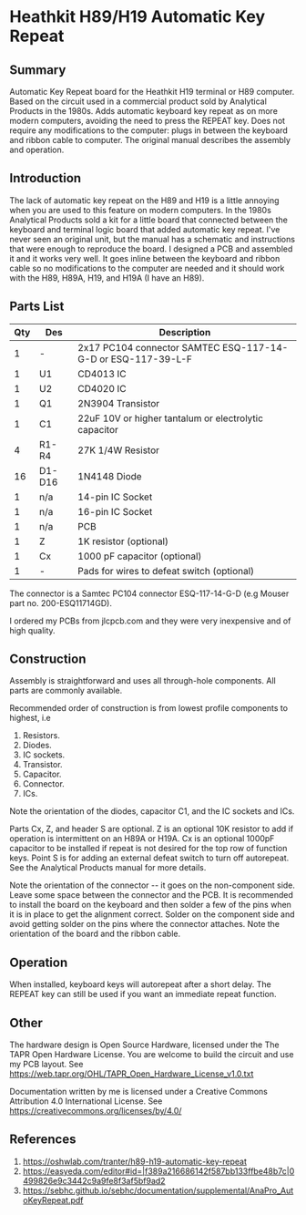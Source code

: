 # Heathkit H89/H19 Automatic Key Repeat

## Summary

Automatic Key Repeat board for the Heathkit H19 terminal or H89
computer. Based on the circuit used in a commercial product sold by
Analytical Products in the 1980s. Adds automatic keyboard key repeat
as on more modern computers, avoiding the need to press the REPEAT
key. Does not require any modifications to the computer: plugs in
between the keyboard and ribbon cable to computer. The original manual
describes the assembly and operation.

## Introduction

The lack of automatic key repeat on the H89 and H19 is a little
annoying when you are used to this feature on modern computers. In the
1980s Analytical Products sold a kit for a little board that connected
between the keyboard and terminal logic board that added automatic key
repeat. I've never seen an original unit, but the manual has a
schematic and instructions that were enough to reproduce the board. I
designed a PCB and assembled it and it works very well. It goes inline
between the keyboard and ribbon cable so no modifications to the
computer are needed and it should work with the H89, H89A, H19, and
H19A (I have an H89).

## Parts List

| Qty | Des    | Description                                                  |
| --- |------- | -----------                                                  |
| 1   | -      | 2x17 PC104 connector SAMTEC ESQ-117-14-G-D or ESQ-117-39-L-F |
| 1   | U1     | CD4013 IC                                                    |
| 1   | U2     | CD4020 IC                                                    |
| 1   | Q1     | 2N3904 Transistor                                            |
| 1   | C1     | 22uF 10V or higher tantalum  or electrolytic capacitor       |
| 4   | R1-R4  | 27K 1/4W Resistor                                            |
| 16  | D1-D16 | 1N4148 Diode                                                 |
| 1   | n/a    | 14-pin IC Socket                                             |
| 1   | n/a    | 16-pin IC Socket                                             |
| 1   | n/a    | PCB                                                          |
| 1   | Z      | 1K resistor (optional)                                       |
| 1   | Cx     | 1000 pF capacitor (optional)                                 |
| 1   | -      | Pads for wires to defeat switch (optional)                   |

The connector is a Samtec PC104 connector ESQ-117-14-G-D (e.g Mouser
part no. 200-ESQ11714GD).
 
I ordered my PCBs from jlcpcb.com and they were very inexpensive and
of high quality.

## Construction

Assembly is straightforward and uses all through-hole components. All
parts are commonly available.

Recommended order of construction is from lowest profile components to
highest, i.e

1. Resistors.
2. Diodes.
3. IC sockets.
4. Transistor.
5. Capacitor.
6. Connector.
7. ICs.

Note the orientation of the diodes, capacitor C1, and the IC sockets
and ICs.

Parts Cx, Z, and header S are optional. Z is an optional 10K resistor
to add if operation is intermittent on an H89A or H19A. Cx is an
optional 1000pF capacitor to be installed if repeat is not desired for
the top row of function keys. Point S is for adding an external defeat
switch to turn off autorepeat. See the Analytical Products manual for
more details.

Note the orientation of the connector -- it goes on the non-component
side. Leave some space between the connector and the PCB. It is
recommended to install the board on the keyboard and then solder a few
of the pins when it is in place to get the alignment correct. Solder
on the component side and avoid getting solder on the pins where the
connector attaches. Note the orientation of the board and the ribbon
cable.

## Operation

When installed, keyboard keys will autorepeat after a short delay. The
REPEAT key can still be used if you want an immediate repeat function.

## Other

The hardware design is Open Source Hardware, licensed under the The TAPR
Open Hardware License. You are welcome to build the circuit and use my
PCB layout.
See https://web.tapr.org/OHL/TAPR_Open_Hardware_License_v1.0.txt

Documentation written by me is licensed under a Creative Commons
Attribution 4.0 International License.
See https://creativecommons.org/licenses/by/4.0/

## References

1. https://oshwlab.com/tranter/h89-h19-automatic-key-repeat
2. https://easyeda.com/editor#id=|f389a216686142f587bb133ffbe48b7c|0499826e9c3442c9a9fe8f3af5bf9ad2
3. https://sebhc.github.io/sebhc/documentation/supplemental/AnaPro_AutoKeyRepeat.pdf
